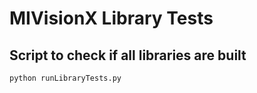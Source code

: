 # MIVisionX Library Tests

## Script to check if all libraries are built

```
python runLibraryTests.py
```